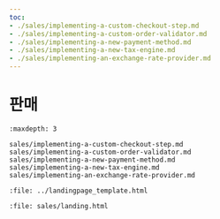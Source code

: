 ```yaml
---
toc:
- ./sales/implementing-a-custom-checkout-step.md
- ./sales/implementing-a-custom-order-validator.md
- ./sales/implementing-a-new-payment-method.md
- ./sales/implementing-a-new-tax-engine.md
- ./sales/implementing-an-exchange-rate-provider.md
---
```

# 판매

```{toctree}
:maxdepth: 3

sales/implementing-a-custom-checkout-step.md
sales/implementing-a-custom-order-validator.md
sales/implementing-a-new-payment-method.md
sales/implementing-a-new-tax-engine.md
sales/implementing-an-exchange-rate-provider.md
```

```{raw} html
:file: ../landingpage_template.html
```

```{raw} html
:file: sales/landing.html
```
